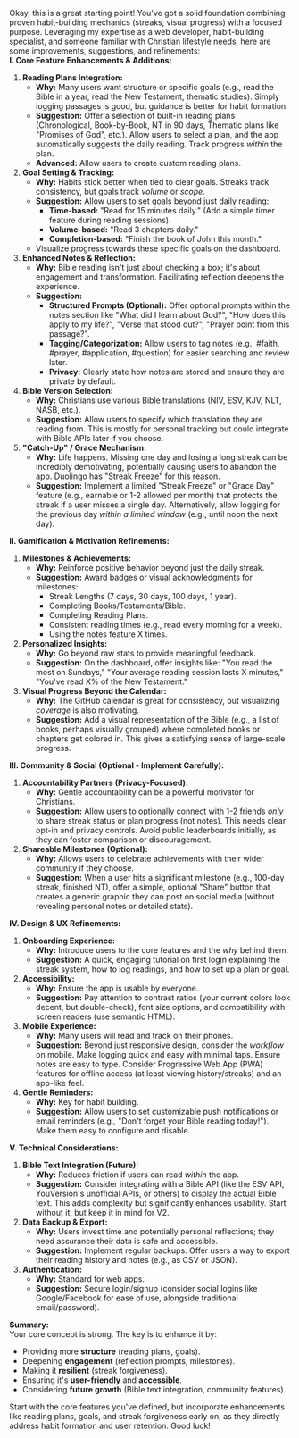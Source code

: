 Okay, this is a great starting point\! You've got a solid foundation combining proven habit-building mechanics (streaks, visual progress) with a focused purpose. Leveraging my expertise as a web developer, habit-building specialist, and someone familiar with Christian lifestyle needs, here are some improvements, suggestions, and refinements:  
**I. Core Feature Enhancements & Additions:**

1. **Reading Plans Integration:**  
   * **Why:** Many users want structure or specific goals (e.g., read the Bible in a year, read the New Testament, thematic studies). Simply logging passages is good, but guidance is better for habit formation.  
   * **Suggestion:** Offer a selection of built-in reading plans (Chronological, Book-by-Book, NT in 90 days, Thematic plans like "Promises of God", etc.). Allow users to select a plan, and the app automatically suggests the daily reading. Track progress *within* the plan.  
   * **Advanced:** Allow users to create custom reading plans.  
2. **Goal Setting & Tracking:**  
   * **Why:** Habits stick better when tied to clear goals. Streaks track consistency, but goals track *volume* or *scope*.  
   * **Suggestion:** Allow users to set goals beyond just daily reading:  
     * **Time-based:** "Read for 15 minutes daily." (Add a simple timer feature during reading sessions).  
     * **Volume-based:** "Read 3 chapters daily."  
     * **Completion-based:** "Finish the book of John this month."  
   * Visualize progress towards these specific goals on the dashboard.  
3. **Enhanced Notes & Reflection:**  
   * **Why:** Bible reading isn't just about checking a box; it's about engagement and transformation. Facilitating reflection deepens the experience.  
   * **Suggestion:**  
     * **Structured Prompts (Optional):** Offer optional prompts within the notes section like "What did I learn about God?", "How does this apply to my life?", "Verse that stood out?", "Prayer point from this passage?".  
     * **Tagging/Categorization:** Allow users to tag notes (e.g., \#faith, \#prayer, \#application, \#question) for easier searching and review later.  
     * **Privacy:** Clearly state how notes are stored and ensure they are private by default.  
4. **Bible Version Selection:**  
   * **Why:** Christians use various Bible translations (NIV, ESV, KJV, NLT, NASB, etc.).  
   * **Suggestion:** Allow users to specify which translation they are reading from. This is mostly for personal tracking but could integrate with Bible APIs later if you choose.  
5. **"Catch-Up" / Grace Mechanism:**  
   * **Why:** Life happens. Missing one day and losing a long streak can be incredibly demotivating, potentially causing users to abandon the app. Duolingo has "Streak Freeze" for this reason.  
   * **Suggestion:** Implement a limited "Streak Freeze" or "Grace Day" feature (e.g., earnable or 1-2 allowed per month) that protects the streak if a user misses a single day. Alternatively, allow logging for the previous day *within a limited window* (e.g., until noon the next day).

**II. Gamification & Motivation Refinements:**

1. **Milestones & Achievements:**  
   * **Why:** Reinforce positive behavior beyond just the daily streak.  
   * **Suggestion:** Award badges or visual acknowledgments for milestones:  
     * Streak Lengths (7 days, 30 days, 100 days, 1 year).  
     * Completing Books/Testaments/Bible.  
     * Completing Reading Plans.  
     * Consistent reading times (e.g., read every morning for a week).  
     * Using the notes feature X times.  
2. **Personalized Insights:**  
   * **Why:** Go beyond raw stats to provide meaningful feedback.  
   * **Suggestion:** On the dashboard, offer insights like: "You read the most on Sundays," "Your average reading session lasts X minutes," "You've read X% of the New Testament."  
3. **Visual Progress Beyond the Calendar:**  
   * **Why:** The GitHub calendar is great for consistency, but visualizing *coverage* is also motivating.  
   * **Suggestion:** Add a visual representation of the Bible (e.g., a list of books, perhaps visually grouped) where completed books or chapters get colored in. This gives a satisfying sense of large-scale progress.

**III. Community & Social (Optional \- Implement Carefully):**

1. **Accountability Partners (Privacy-Focused):**  
   * **Why:** Gentle accountability can be a powerful motivator for Christians.  
   * **Suggestion:** Allow users to optionally connect with 1-2 friends *only* to share streak status or plan progress (not notes). This needs clear opt-in and privacy controls. Avoid public leaderboards initially, as they can foster comparison or discouragement.  
2. **Shareable Milestones (Optional):**  
   * **Why:** Allows users to celebrate achievements with their wider community if they choose.  
   * **Suggestion:** When a user hits a significant milestone (e.g., 100-day streak, finished NT), offer a simple, optional "Share" button that creates a generic graphic they can post on social media (without revealing personal notes or detailed stats).

**IV. Design & UX Refinements:**

1. **Onboarding Experience:**  
   * **Why:** Introduce users to the core features and the *why* behind them.  
   * **Suggestion:** A quick, engaging tutorial on first login explaining the streak system, how to log readings, and how to set up a plan or goal.  
2. **Accessibility:**  
   * **Why:** Ensure the app is usable by everyone.  
   * **Suggestion:** Pay attention to contrast ratios (your current colors look decent, but double-check), font size options, and compatibility with screen readers (use semantic HTML).  
3. **Mobile Experience:**  
   * **Why:** Many users will read and track on their phones.  
   * **Suggestion:** Beyond just responsive design, consider the *workflow* on mobile. Make logging quick and easy with minimal taps. Ensure notes are easy to type. Consider Progressive Web App (PWA) features for offline access (at least viewing history/streaks) and an app-like feel.  
4. **Gentle Reminders:**  
   * **Why:** Key for habit building.  
   * **Suggestion:** Allow users to set customizable push notifications or email reminders (e.g., "Don't forget your Bible reading today\!"). Make them easy to configure and disable.

**V. Technical Considerations:**

1. **Bible Text Integration (Future):**  
   * **Why:** Reduces friction if users can read *within* the app.  
   * **Suggestion:** Consider integrating with a Bible API (like the ESV API, YouVersion's unofficial APIs, or others) to display the actual Bible text. This adds complexity but significantly enhances usability. Start without it, but keep it in mind for V2.  
2. **Data Backup & Export:**  
   * **Why:** Users invest time and potentially personal reflections; they need assurance their data is safe and accessible.  
   * **Suggestion:** Implement regular backups. Offer users a way to export their reading history and notes (e.g., as CSV or JSON).  
3. **Authentication:**  
   * **Why:** Standard for web apps.  
   * **Suggestion:** Secure login/signup (consider social logins like Google/Facebook for ease of use, alongside traditional email/password).

**Summary:**  
Your core concept is strong. The key is to enhance it by:

* Providing more **structure** (reading plans, goals).  
* Deepening **engagement** (reflection prompts, milestones).  
* Making it **resilient** (streak forgiveness).  
* Ensuring it's **user-friendly** and **accessible**.  
* Considering **future growth** (Bible text integration, community features).

Start with the core features you've defined, but incorporate enhancements like reading plans, goals, and streak forgiveness early on, as they directly address habit formation and user retention. Good luck\!